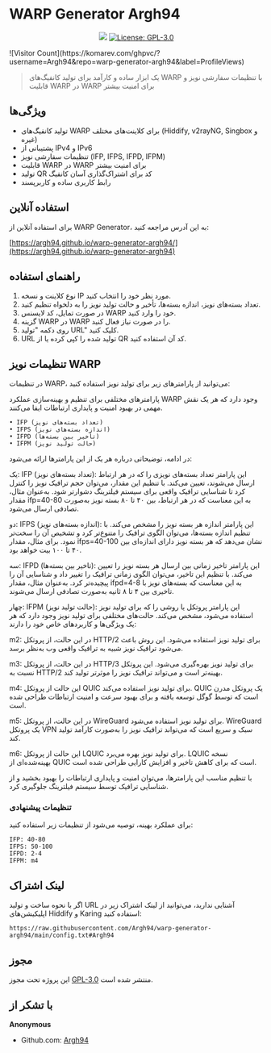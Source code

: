 # WARP Generator Argh94

<p align="center">
  <img src="https://img.shields.io/badge/version-2.0-blue.svg?cacheSeconds=2592000" />
  <a href="https://github.com/username/WARP-Generator/blob/main/LICENSE" target="_blank">
    <img alt="License: GPL-3.0" src="https://img.shields.io/badge/License-GPL--3.0-yellow.svg" />
  </a>
</p>
![Visitor Count](https://komarev.com/ghpvc/?username=Argh94&repo=warp-generator-argh94&label=ProfileViews)

> یک ابزار ساده و کارآمد برای تولید کانفیگ‌های WARP با تنظیمات سفارشی نویز و قابلیت WARP در WARP برای امنیت بیشتر

## ویژگی‌ها

- تولید کانفیگ‌های WARP برای کلاینت‌های مختلف (Hiddify, v2rayNG, Singbox و غیره)
- پشتیبانی از IPv4 و IPv6
- تنظیمات سفارشی نویز (IFP, IFPS, IFPD, IFPM)
- قابلیت WARP در WARP برای امنیت بیشتر
- تولید QR کد برای اشتراک‌گذاری آسان کانفیگ
- رابط کاربری ساده و کاربرپسند

## استفاده آنلاین

برای استفاده آنلاین از WARP Generator، به این آدرس مراجعه کنید:

[https://argh94.github.io/warp-generator-argh94/](https://argh94.github.io/warp-generator-argh94)

## راهنمای استفاده

1. نوع کلاینت و نسخه IP مورد نظر خود را انتخاب کنید.
2. تعداد بسته‌های نویز، اندازه بسته‌ها، تأخیر و حالت تولید نویز را به دلخواه تنظیم کنید.
3. در صورت تمایل، کد لایسنس WARP خود را وارد کنید.
4. گزینه WARP در WARP را در صورت نیاز فعال کنید.
5. روی دکمه "تولید URL" کلیک کنید.
6. URL تولید شده را کپی کرده یا از QR کد آن استفاده کنید.

## تنظیمات نویز WARP

در تنظیمات WARP، می‌توانید از پارامترهای زیر برای تولید نویز استفاده کنید:

پارامترهای مختلفی برای تنظیم و بهینه‌سازی عملکرد WARP وجود دارد که هر یک نقش مهمی در بهبود امنیت و پایداری ارتباطات ایفا می‌کنند.

```
• IFP (تعداد بسته‌های نویز)
• IFPS (اندازه بسته‌های نویز)
• IFPD (تأخیر بین بسته‌ها)
• IFPM (حالت تولید نویز)
```

در ادامه، توضیحاتی درباره هر یک از این پارامترها ارائه می‌شود:
	
یک: 	IFP (تعداد بسته‌های نویز): این پارامتر تعداد بسته‌های نویزی را که در هر ارتباط ارسال می‌شوند، تعیین می‌کند. با تنظیم این مقدار، می‌توان حجم ترافیک نویز را کنترل کرد تا شناسایی ترافیک واقعی برای سیستم فیلترینگ دشوارتر شود. به‌عنوان مثال، مقدار ifp=40-80 به این معناست که در هر ارتباط، بین ۴۰ تا ۸۰ بسته نویز به‌صورت تصادفی ارسال می‌شود.
	
دو: 	IFPS (اندازه بسته‌های نویز): این پارامتر اندازه هر بسته نویز را مشخص می‌کند. با تنظیم اندازه بسته‌ها، می‌توان الگوی ترافیک را متنوع‌تر کرد و تشخیص آن را سخت‌تر نمود. برای مثال، مقدار ifps=40-100 نشان می‌دهد که هر بسته نویز دارای اندازه‌ای بین ۴۰ تا ۱۰۰ بیت خواهد بود.
	
سه: 	IFPD (تاخیر بین بسته‌ها): این پارامتر تاخیر زمانی بین ارسال هر بسته نویز را تعیین می‌کند. با تنظیم این تاخیر، می‌توان الگوی زمانی ترافیک را تغییر داد و شناسایی آن را پیچیده‌تر کرد. به‌عنوان مثال، مقدار ifpd=4-8 به این معناست که بسته‌های نویز با تاخیری بین ۴ تا ۸ ثانیه به‌صورت تصادفی ارسال می‌شوند.
	
چهار: 	IFPM (حالت تولید نویز): این پارامتر پروتکل یا روشی را که برای تولید نویز استفاده می‌شود، مشخص می‌کند. حالت‌های مختلفی برای تولید نویز وجود دارد که هر یک ویژگی‌ها و کاربردهای خاص خود را دارند:

m2:
در این حالت، از پروتکل HTTP/2 برای تولید نویز استفاده می‌شود. این روش باعث می‌شود ترافیک نویز شبیه به ترافیک واقعی وب به‌نظر برسد.

m3:
در این حالت، از پروتکل HTTP/3 برای تولید نویز بهره‌گیری می‌شود. این پروتکل نسبت به HTTP/2 بهینه‌تر است و می‌تواند ترافیک نویز را موثرتر تولید کند.

m4:
این حالت از پروتکل QUIC برای تولید نویز استفاده می‌کند. QUIC یک پروتکل مدرن است که توسط گوگل توسعه یافته و برای بهبود سرعت و امنیت ارتباطات طراحی شده است.

m5:
در این حالت، از پروتکل WireGuard برای تولید نویز استفاده می‌شود. WireGuard یک پروتکل VPN سبک و سریع است که می‌تواند ترافیک نویز را به‌صورت کارآمد تولید کند.

m6:
این حالت از پروتکل LQUIC برای تولید نویز بهره می‌برد. LQUIC نسخه بهینه‌شده‌ای از QUIC است که برای کاهش تاخیر و افزایش کارایی طراحی شده است.

با تنظیم مناسب این پارامترها، می‌توان امنیت و پایداری ارتباطات را بهبود بخشید و از شناسایی ترافیک توسط سیستم فیلترینگ جلوگیری کرد.

### تنظیمات پیشنهادی

برای عملکرد بهینه، توصیه می‌شود از تنظیمات زیر استفاده کنید:

```
IFP: 40-80
IFPS: 50-100
IFPD: 2-4
IFPM: m4
```

## لینک اشتراک

اگر با نحوه ساخت و تولید URL آشنایی ندارید، می‌توانید از لینک اشتراک زیر در اپلیکیشن‌های Hiddify و Karing استفاده کنید:

```
https://raw.githubusercontent.com/Argh94/warp-generator-argh94/main/config.txt#Argh94
```

## مجوز

این پروژه تحت مجوز [GPL-3.0](https://github.com/username/WARP-Generator/blob/main/LICENSE) منتشر شده است.

## با تشکر از 

**Anonymous**

* Github.com: [Argh94](https://github/Argh94)
